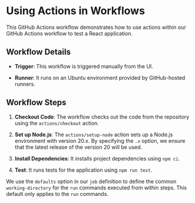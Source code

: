 # Using Actions in Workflows


This GitHub Actions workflow demonstrates how to use actions within our GitHub Actions workflow to test a React application.

## Workflow Details

- **Trigger**: This workflow is triggered manually from the UI.

- **Runner**: It runs on an Ubuntu environment provided by GitHub-hosted runners.

## Workflow Steps

1. **Checkout Code**: The workflow checks out the code from the repository using the `actions/checkout` action.

2. **Set up Node.js**: The `actions/setup-node` action sets up a Node.js environment with version 20.x. By specifying the `.x` option, we ensure that the latest release of the version 20 will be used.

3. **Install Dependencies**: It installs project dependencies using `npm ci`.

4. **Test**: It runs tests for the application using `npm run test`.

We use the `defaults` option in our `job` definition to define the common `working-directory` for the `run` commands executed from within steps. This default only applies to the `run` commands. 